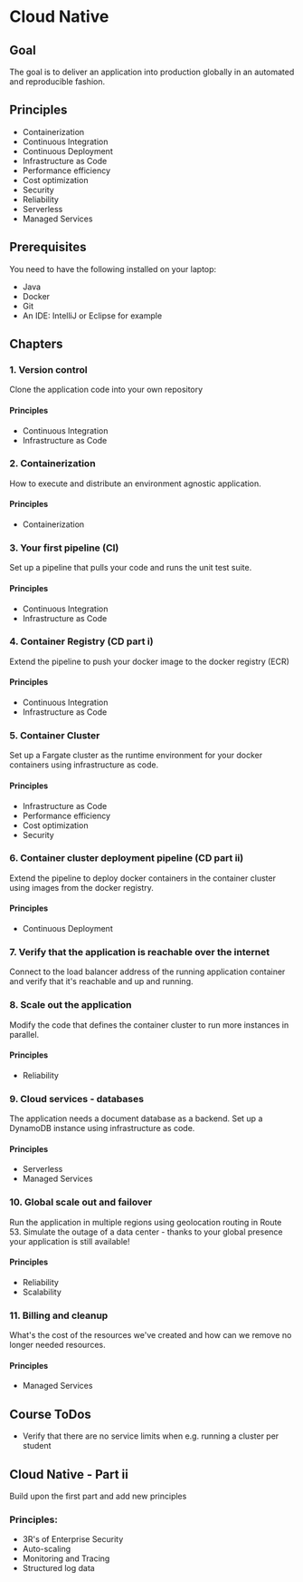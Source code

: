 # Cloud Native

## Goal

The goal is to deliver an application into production globally in an automated and reproducible fashion.

## Principles

- Containerization
- Continuous Integration
- Continuous Deployment
- Infrastructure as Code
- Performance efficiency
- Cost optimization
- Security
- Reliability
- Serverless
- Managed Services

## Prerequisites

You need to have the following installed on your laptop:

- Java
- Docker
- Git
- An IDE: IntelliJ or Eclipse for example

## Chapters

### 1. Version control

Clone the application code into your own repository

#### Principles
- Continuous Integration
- Infrastructure as Code

### 2. Containerization

How to execute and distribute an environment agnostic application.

#### Principles
- Containerization

### 3. Your first pipeline (CI)

Set up a pipeline that pulls your code and runs the unit test suite.

#### Principles
- Continuous Integration
- Infrastructure as Code

### 4. Container Registry (CD part i)

Extend the pipeline to push your docker image to the docker registry (ECR)

#### Principles
- Continuous Integration
- Infrastructure as Code

### 5. Container Cluster

Set up a Fargate cluster as the runtime environment for your docker containers using infrastructure as code.

#### Principles
- Infrastructure as Code
- Performance efficiency
- Cost optimization
- Security

### 6. Container cluster deployment pipeline (CD part ii)

Extend the pipeline to deploy docker containers in the container cluster using images from the docker registry.

#### Principles
- Continuous Deployment

### 7. Verify that the application is reachable over the internet

Connect to the load balancer address of the running application container and verify that it's reachable and up and running.

### 8. Scale out the application

Modify the code that defines the container cluster to run more instances in parallel.

#### Principles
- Reliability

### 9. Cloud services - databases

The application needs a document database as a backend. Set up a DynamoDB instance using infrastructure as code.

#### Principles
- Serverless
- Managed Services

### 10. Global scale out and failover

Run the application in multiple regions using geolocation routing in Route 53. Simulate the outage of a data center - thanks to your global presence your application is still available!

#### Principles
- Reliability
- Scalability

### 11. Billing and cleanup

What's the cost of the resources we've created and how can we remove no longer needed resources.

#### Principles
- Managed Services

## Course ToDos

- Verify that there are no service limits when e.g. running a cluster per student

## Cloud Native - Part ii

Build upon the first part and add new principles

### Principles:
- 3R's of Enterprise Security
- Auto-scaling
- Monitoring and Tracing
- Structured log data
